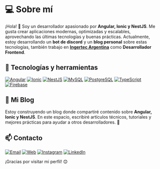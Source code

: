 # 💻 Sobre mí

¡Hola! 👋 Soy un desarrollador apasionado por **Angular, Ionic y NestJS**. Me gusta crear aplicaciones modernas, optimizadas y escalables, aprovechando las últimas tecnologías y buenas prácticas. Actualmente, estoy desarrollando un **bot de discord** y un **blog personal** sobre estas tecnologías, también trabajo en **[Ingertec Argentina](https://www.ingertec.com.ar/)** como **Desarrollador Frontend**.

## 🚀 Tecnologías y herramientas

[![Angular](https://img.shields.io/badge/Angular-DD0031?style=for-the-badge&logo=angular&logoColor=white)](https://angular.io/)
[![Ionic](https://img.shields.io/badge/Ionic-3880FF?style=for-the-badge&logo=ionic&logoColor=white)](https://ionicframework.com/)
[![NestJS](https://img.shields.io/badge/NestJS-E0234E?style=for-the-badge&logo=nestjs&logoColor=white)](https://nestjs.com/)
[![MySQL](https://img.shields.io/badge/MySQL-4479A1?style=for-the-badge&logo=mysql&logoColor=white)](https://www.mysql.com/)
[![PostgreSQL](https://img.shields.io/badge/PostgreSQL-336791?style=for-the-badge&logo=postgresql&logoColor=white)](https://www.postgresql.org/)
[![TypeScript](https://img.shields.io/badge/TypeScript-3178C6?style=for-the-badge&logo=typescript&logoColor=white)](https://www.typescriptlang.org/)
[![Firebase](https://img.shields.io/badge/Firebase-FFCA28?style=for-the-badge&logo=firebase&logoColor=black)](https://firebase.google.com/)

## 📖 Mi Blog

Estoy construyendo un blog donde compartiré contenido sobre **Angular, Ionic y NestJS**. En este espacio, escribiré artículos técnicos, tutoriales y mejores prácticas para ayudar a otros desarrolladores. 🚧

## 📫 Contacto

[![Email](https://img.shields.io/badge/Email-FFCA28?style=for-the-badge&logo=gmail&logoColor=white)](mailto:contacto@matiasgaleano.com.ar)
[![Web](https://img.shields.io/badge/Website-000000?style=for-the-badge&logo=appveyor&logoColor=white)](https://matiasgaleano.com.ar)
[![Instagram](https://img.shields.io/badge/Instagram-E4405F?style=for-the-badge&logo=instagram&logoColor=white)](https://www.instagram.com/matigaleano.dev)
[![LinkedIn](https://img.shields.io/badge/LinkedIn-0077B5?style=for-the-badge&logo=linkedin&logoColor=white)](https://www.linkedin.com/in/matigaleanodev)

¡Gracias por visitar mi perfil! 😊
